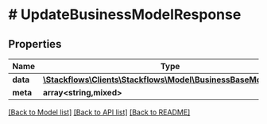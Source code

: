 # # UpdateBusinessModelResponse

## Properties

Name | Type | Description | Notes
------------ | ------------- | ------------- | -------------
**data** | [**\Stackflows\Clients\Stackflows\Model\BusinessBaseModelModel**](BusinessBaseModelModel.md) |  | [optional]
**meta** | **array<string,mixed>** |  | [optional]

[[Back to Model list]](../../README.md#models) [[Back to API list]](../../README.md#endpoints) [[Back to README]](../../README.md)

